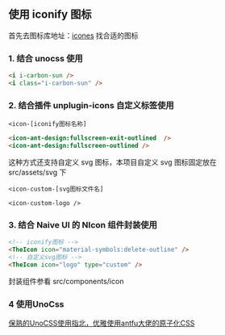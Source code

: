 <!--
 * @Author: Nie Chengyong
 * @Date: 2023-02-13 19:56:31
 * @LastEditors: Nie Chengyong
 * @LastEditTime: 2023-02-16 17:21:02
 * @FilePath: /nestjs-ts-vue3-vite/vue3/README.md
 * @Description: 
 * 
-->
## 使用 iconify 图标

首先去图标库地址：[icones](https://icones.js.org/) 找合适的图标

### 1. 结合 unocss 使用

```html
<i i-carbon-sun />
<i class="i-carbon-sun" />
```

### 2. 结合插件 unplugin-icons 自定义标签使用

`<icon-[iconify图标名称]`

```html
<icon-ant-design:fullscreen-exit-outlined  />
<icon-ant-design:fullscreen-outlined />
```

这种方式还支持自定义 svg 图标，本项目自定义 svg 图标固定放在 src/assets/svg 下

`<icon-custom-[svg图标文件名]`

```
<icon-custom-logo />
```

### 3. 结合 Naive UI 的 NIcon 组件封装使用

```html
<!-- iconify图标 -->
<TheIcon icon="material-symbols:delete-outline" />
<!-- 自定义svg图标 -->
<TheIcon icon="logo" type="custom" />
```

封装组件参看 src/components/icon
### 4 使用UnoCss
[保熟的UnoCSS使用指北，优雅使用antfu大佬的原子化CSS](https://juejin.cn/post/7142466784971456548)
